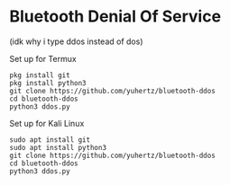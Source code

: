# Bluetooth Denial Of Service

(idk why i type ddos instead of dos)

Set up for Termux
```
pkg install git
pkg install python3
git clone https://github.com/yuhertz/bluetooth-ddos
cd bluetooth-ddos
python3 ddos.py
```

Set up for Kali Linux
```
sudo apt install git
sudo apt install python3
git clone https://github.com/yuhertz/bluetooth-ddos
cd bluetooth-ddos
python3 ddos.py
```

